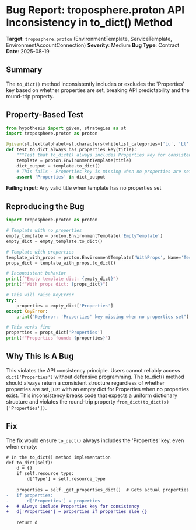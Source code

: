 # Bug Report: troposphere.proton API Inconsistency in to_dict() Method

**Target**: `troposphere.proton` (EnvironmentTemplate, ServiceTemplate, EnvironmentAccountConnection)
**Severity**: Medium
**Bug Type**: Contract
**Date**: 2025-08-19

## Summary

The `to_dict()` method inconsistently includes or excludes the 'Properties' key based on whether properties are set, breaking API predictability and the round-trip property.

## Property-Based Test

```python
from hypothesis import given, strategies as st
import troposphere.proton as proton

@given(st.text(alphabet=st.characters(whitelist_categories=['Lu', 'Ll', 'Nd']), min_size=1))
def test_to_dict_always_has_properties_key(title):
    """Test that to_dict() always includes Properties key for consistency"""
    template = proton.EnvironmentTemplate(title)
    dict_output = template.to_dict()
    # This fails - Properties key is missing when no properties are set
    assert 'Properties' in dict_output
```

**Failing input**: Any valid title when template has no properties set

## Reproducing the Bug

```python
import troposphere.proton as proton

# Template with no properties
empty_template = proton.EnvironmentTemplate('EmptyTemplate')
empty_dict = empty_template.to_dict()

# Template with properties
template_with_props = proton.EnvironmentTemplate('WithProps', Name='Test')
props_dict = template_with_props.to_dict()

# Inconsistent behavior
print(f"Empty template dict: {empty_dict}")
print(f"With props dict: {props_dict}")

# This will raise KeyError
try:
    properties = empty_dict['Properties']
except KeyError:
    print("KeyError: 'Properties' key missing when no properties set")

# This works fine
properties = props_dict['Properties']
print(f"Properties found: {properties}")
```

## Why This Is A Bug

This violates the API consistency principle. Users cannot reliably access `dict['Properties']` without defensive programming. The to_dict() method should always return a consistent structure regardless of whether properties are set, just with an empty dict for Properties when no properties exist. This inconsistency breaks code that expects a uniform dictionary structure and violates the round-trip property `from_dict(to_dict(x)['Properties'])`.

## Fix

The fix would ensure `to_dict()` always includes the 'Properties' key, even when empty:

```diff
# In the to_dict() method implementation
def to_dict(self):
    d = {}
    if self.resource_type:
        d['Type'] = self.resource_type
    
    properties = self._get_properties_dict()  # Gets actual properties
-   if properties:
-       d['Properties'] = properties
+   # Always include Properties key for consistency
+   d['Properties'] = properties if properties else {}
    
    return d
```